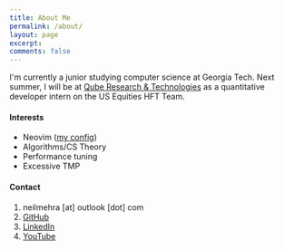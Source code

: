 ```yaml
---
title: About Me
permalink: /about/
layout: page
excerpt: 
comments: false
---
```


I'm currently a junior studying computer science at Georgia Tech. Next summer, I will be at [Qube Research & Technologies](https://www.qube-rt.com/) as a quantitative developer intern on the US Equities HFT Team.

#### Interests

- Neovim ([my config](https://github.com/neilmehra/nvim))
- Algorithms/CS Theory
- Performance tuning
- Excessive TMP

#### Contact

1. neilmehra [at] outlook [dot] com
1. [GitHub](https://github.com/neilmehra/)
2. [LinkedIn](https://www.linkedin.com/in/nemehra/)
3. [YouTube](https://www.youtube.com/@neilmehra_)

